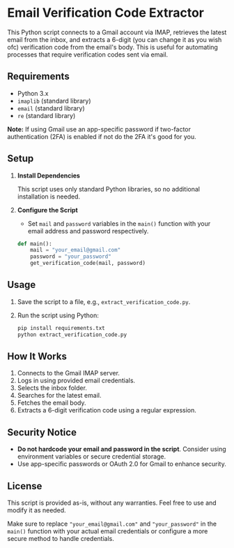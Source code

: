 # Email Verification Code Extractor

This Python script connects to a Gmail account via IMAP, retrieves the latest email from the inbox, and extracts a 6-digit (you can change it as you wish ofc) verification code from the email's body. This is useful for automating processes that require verification codes sent via email.

## Requirements

- Python 3.x
- `imaplib` (standard library)
- `email` (standard library)
- `re` (standard library)

**Note:** If using Gmail use an app-specific password if two-factor authentication (2FA) is enabled if not do the 2FA it's good for you.

## Setup

1. **Install Dependencies**

   This script uses only standard Python libraries, so no additional installation is needed.

2. **Configure the Script**

   - Set `mail` and `password` variables in the `main()` function with your email address and password respectively.

   ```python
   def main():
       mail = "your_email@gmail.com"
       password = "your_password"
       get_verification_code(mail, password)
   ```

## Usage

1. Save the script to a file, e.g., `extract_verification_code.py`.
2. Run the script using Python:

   ```bash
   pip install requirements.txt
   python extract_verification_code.py
   ```

## How It Works

1. Connects to the Gmail IMAP server.
2. Logs in using provided email credentials.
3. Selects the inbox folder.
4. Searches for the latest email.
5. Fetches the email body.
6. Extracts a 6-digit verification code using a regular expression.

## Security Notice

- **Do not hardcode your email and password in the script**. Consider using environment variables or secure credential storage.
- Use app-specific passwords or OAuth 2.0 for Gmail to enhance security.

## License

This script is provided as-is, without any warranties. Feel free to use and modify it as needed.


Make sure to replace `"your_email@gmail.com"` and `"your_password"` in the `main()` function with your actual email credentials or configure a more secure method to handle credentials.

